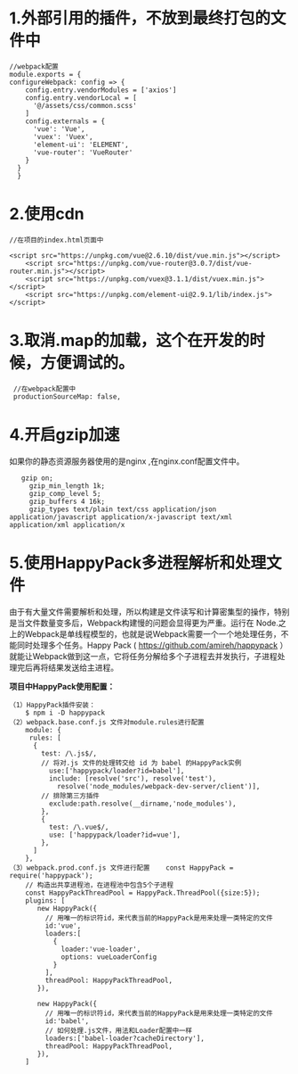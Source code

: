 # 1.外部引用的插件，不放到最终打包的文件中

```
//webpack配置
module.exports = {
configureWebpack: config => {
    config.entry.vendorModules = ['axios']
    config.entry.vendorLocal = [
      '@/assets/css/common.scss'
    ]
    config.externals = {
      'vue': 'Vue',
      'vuex': 'Vuex',
      'element-ui': 'ELEMENT',
      'vue-router': 'VueRouter'
    }
  }
  }
```

# 2.使用cdn 

```
//在项目的index.html页面中

<script src="https://unpkg.com/vue@2.6.10/dist/vue.min.js"></script>
    <script src="https://unpkg.com/vue-router@3.0.7/dist/vue-router.min.js"></script>
    <script src="https://unpkg.com/vuex@3.1.1/dist/vuex.min.js"></script>
    <script src="https://unpkg.com/element-ui@2.9.1/lib/index.js"></script>
```

# 3.取消.map的加载，这个在开发的时候，方便调试的。

```
 //在webpack配置中
 productionSourceMap: false,

```

# 4.开启gzip加速

如果你的静态资源服务器使用的是nginx ,在nginx.conf配置文件中。

```
   gzip on;
	 gzip_min_length 1k;
	 gzip_comp_level 5;
	 gzip_buffers 4 16k;
	 gzip_types text/plain text/css application/json application/javascript application/x-javascript text/xml application/xml application/x
```

# 5.使用HappyPack多进程解析和处理文件

由于有大量文件需要解析和处理，所以构建是文件读写和计算密集型的操作，特别是当文件数量变多后，Webpack构建慢的问题会显得更为严重。运行在 Node.之上的Webpack是单线程模型的，也就是说Webpack需要一个一个地处理任务，不能同时处理多个任务。Happy Pack ( https://github.com/amireh/happypack ）就能让Webpack做到这一点，它将任务分解给多个子进程去并发执行，子进程处理完后再将结果发送给主进程。

**项目中HappyPack使用配置：**

```
（1）HappyPack插件安装：
    $ npm i -D happypack
（2）webpack.base.conf.js 文件对module.rules进行配置
    module: {
     rules: [
      {
        test: /\.js$/,
        // 将对.js 文件的处理转交给 id 为 babel 的HappyPack实例
          use:['happypack/loader?id=babel'],
          include: [resolve('src'), resolve('test'),   
            resolve('node_modules/webpack-dev-server/client')],
        // 排除第三方插件
          exclude:path.resolve(__dirname,'node_modules'),
        },
        {
          test: /\.vue$/,
          use: ['happypack/loader?id=vue'],
        },
      ]
    },
（3）webpack.prod.conf.js 文件进行配置    const HappyPack = require('happypack');
    // 构造出共享进程池，在进程池中包含5个子进程
    const HappyPackThreadPool = HappyPack.ThreadPool({size:5});
    plugins: [
       new HappyPack({
         // 用唯一的标识符id，来代表当前的HappyPack是用来处理一类特定的文件
         id:'vue',
         loaders:[
           {
             loader:'vue-loader',
             options: vueLoaderConfig
           }
         ],
         threadPool: HappyPackThreadPool,
       }),

       new HappyPack({
         // 用唯一的标识符id，来代表当前的HappyPack是用来处理一类特定的文件
         id:'babel',
         // 如何处理.js文件，用法和Loader配置中一样
         loaders:['babel-loader?cacheDirectory'],
         threadPool: HappyPackThreadPool,
       }),
    ]

```

